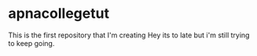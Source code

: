# apnacollegetut
This is the first repository that I'm creating
Hey its to late but i'm still trying to keep going.
